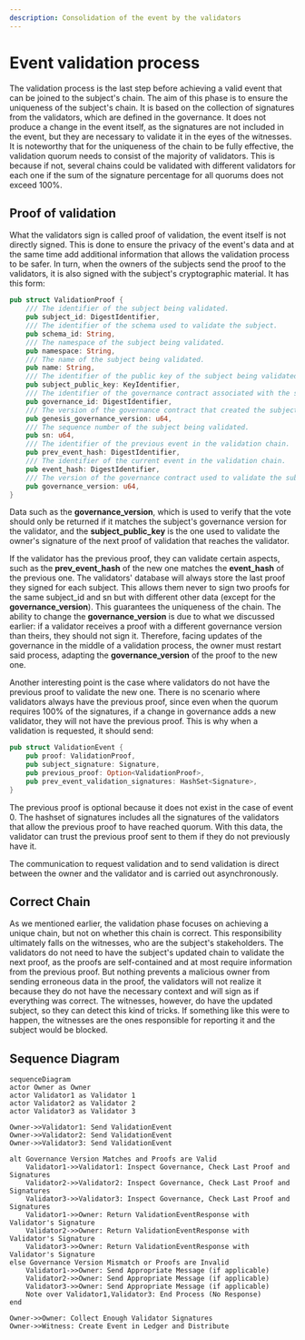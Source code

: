 ```yaml
---
description: Consolidation of the event by the validators
---
```


# Event validation process

The validation process is the last step before achieving a valid event that can be joined to the subject's chain. The aim of this phase is to ensure the uniqueness of the subject's chain. It is based on the collection of signatures from the validators, which are defined in the governance. It does not produce a change in the event itself, as the signatures are not included in the event, but they are necessary to validate it in the eyes of the witnesses. It is noteworthy that for the uniqueness of the chain to be fully effective, the validation quorum needs to consist of the majority of validators. This is because if not, several chains could be validated with different validators for each one if the sum of the signature percentage for all quorums does not exceed 100%.

## Proof of validation

What the validators sign is called proof of validation, the event itself is not directly signed. This is done to ensure the privacy of the event's data and at the same time add additional information that allows the validation process to be safer. In turn, when the owners of the subjects send the proof to the validators, it is also signed with the subject's cryptographic material. It has this form:

```Rust
pub struct ValidationProof {
    /// The identifier of the subject being validated.
    pub subject_id: DigestIdentifier,
    /// The identifier of the schema used to validate the subject.
    pub schema_id: String,
    /// The namespace of the subject being validated.
    pub namespace: String,
    /// The name of the subject being validated.
    pub name: String,
    /// The identifier of the public key of the subject being validated.
    pub subject_public_key: KeyIdentifier,
    /// The identifier of the governance contract associated with the subject being validated.
    pub governance_id: DigestIdentifier,
    /// The version of the governance contract that created the subject being validated.
    pub genesis_governance_version: u64,
    /// The sequence number of the subject being validated.
    pub sn: u64,
    /// The identifier of the previous event in the validation chain.
    pub prev_event_hash: DigestIdentifier,
    /// The identifier of the current event in the validation chain.
    pub event_hash: DigestIdentifier,
    /// The version of the governance contract used to validate the subject.
    pub governance_version: u64,
}
```

Data such as the **governance_version**, which is used to verify that the vote should only be returned if it matches the subject's governance version for the validator, and the **subject_public_key** is the one used to validate the owner's signature of the next proof of validation that reaches the validator.

If the validator has the previous proof, they can validate certain aspects, such as the **prev_event_hash** of the new one matches the **event_hash** of the previous one. The validators' database will always store the last proof they signed for each subject. This allows them never to sign two proofs for the same subject_id and sn but with different other data (except for the **governance_version**). This guarantees the uniqueness of the chain. The ability to change the **governance_version** is due to what we discussed earlier: if a validator receives a proof with a different governance version than theirs, they should not sign it. Therefore, facing updates of the governance in the middle of a validation process, the owner must restart said process, adapting the **governance_version** of the proof to the new one.

Another interesting point is the case where validators do not have the previous proof to validate the new one. There is no scenario where validators always have the previous proof, since even when the quorum requires 100% of the signatures, if a change in governance adds a new validator, they will not have the previous proof. This is why when a validation is requested, it should send:

```Rust
pub struct ValidationEvent {
    pub proof: ValidationProof,
    pub subject_signature: Signature,
    pub previous_proof: Option<ValidationProof>,
    pub prev_event_validation_signatures: HashSet<Signature>,
}
```

The previous proof is optional because it does not exist in the case of event 0. The hashset of signatures includes all the signatures of the validators that allow the previous proof to have reached quorum. With this data, the validator can trust the previous proof sent to them if they do not previously have it.

The communication to request validation and to send validation is direct between the owner and the validator and is carried out asynchronously.

## Correct Chain

As we mentioned earlier, the validation phase focuses on achieving a unique chain, but not on whether this chain is correct. This responsibility ultimately falls on the witnesses, who are the subject's stakeholders. The validators do not need to have the subject's updated chain to validate the next proof, as the proofs are self-contained and at most require information from the previous proof. But nothing prevents a malicious owner from sending erroneous data in the proof, the validators will not realize it because they do not have the necessary context and will sign as if everything was correct. The witnesses, however, do have the updated subject, so they can detect this kind of tricks. If something like this were to happen, the witnesses are the ones responsible for reporting it and the subject would be blocked.

## Sequence Diagram

```mermaid
sequenceDiagram
actor Owner as Owner
actor Validator1 as Validator 1
actor Validator2 as Validator 2
actor Validator3 as Validator 3

Owner->>Validator1: Send ValidationEvent
Owner->>Validator2: Send ValidationEvent
Owner->>Validator3: Send ValidationEvent

alt Governance Version Matches and Proofs are Valid
    Validator1->>Validator1: Inspect Governance, Check Last Proof and Signatures
    Validator2->>Validator2: Inspect Governance, Check Last Proof and Signatures
    Validator3->>Validator3: Inspect Governance, Check Last Proof and Signatures
    Validator1->>Owner: Return ValidationEventResponse with Validator's Signature
    Validator2->>Owner: Return ValidationEventResponse with Validator's Signature
    Validator3->>Owner: Return ValidationEventResponse with Validator's Signature
else Governance Version Mismatch or Proofs are Invalid
    Validator1->>Owner: Send Appropriate Message (if applicable)
    Validator2->>Owner: Send Appropriate Message (if applicable)
    Validator3->>Owner: Send Appropriate Message (if applicable)
    Note over Validator1,Validator3: End Process (No Response)
end

Owner->>Owner: Collect Enough Validator Signatures
Owner->>Witness: Create Event in Ledger and Distribute
```
